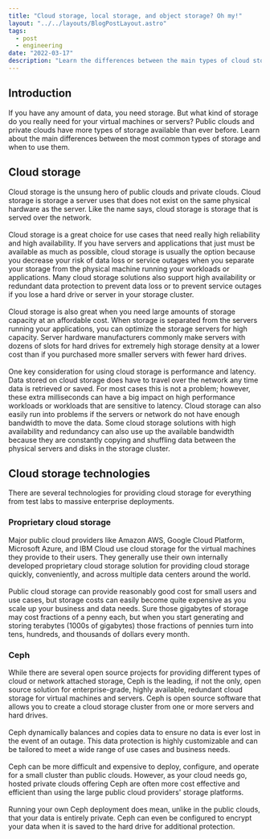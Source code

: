 ```yaml
---
title: "Cloud storage, local storage, and object storage? Oh my!"
layout: "../../layouts/BlogPostLayout.astro"
tags:
  - post
  - engineering
date: "2022-03-17"
description: "Learn the differences between the main types of cloud storage. Cloud storage is a critical part of running applications in the cloud, but not all types of cloud storage are the same or provide the same functionality."
---
```

## Introduction
If you have any amount of data, you need storage. But what kind of storage do you really need for your virtual machines or servers? Public clouds and private clouds have more types of storage available than ever before. Learn about the main differences between the most common types of storage and when to use them.

## Cloud storage
Cloud storage is the unsung hero of public clouds and private clouds. Cloud storage is storage a server uses that does not exist on the same physical hardware as the server. Like the name says, cloud storage is storage that is served over the network.\
\
Cloud storage is a great choice for use cases that need really high reliability and high availability. If you have servers and applications that just must be available as much as possible, cloud storage is usually the option because you decrease your risk of data loss or service outages when you separate your storage from the physical machine running your workloads or applications. Many cloud storage solutions also support high availability or redundant data protection to prevent data loss or to prevent service outages if you lose a hard drive or server in your storage cluster.\
\
Cloud storage is also great when you need large amounts of storage capacity at an affordable cost. When storage is separated from the servers running your applications, you can optimize the storage servers for high capacity. Server hardware manufacturers commonly make servers with dozens of slots for hard drives for extremely high storage density at a lower cost than if you purchased more smaller servers with fewer hard drives. \
\
One key consideration for using cloud storage is performance and latency. Data stored on cloud storage does have to travel over the network any time data is retrieved or saved. For most cases this is not a problem; however, these extra milliseconds can have a big impact on high performance workloads or workloads that are sensitive to latency. Cloud storage can also easily run into problems if the servers or network do not have enough bandwidth to move the data. Some cloud storage solutions with high availability and redundancy can also use up the available bandwidth because they are constantly copying and shuffling data between the physical servers and disks in the storage cluster.

## Cloud storage technologies
There are several technologies for providing cloud storage for everything from test labs to massive enterprise deployments.

### Proprietary cloud storage
Major public cloud providers like Amazon AWS, Google Cloud Platform, Microsoft Azure, and IBM Cloud use cloud storage for the virtual machines they provide to their users. They generally use their own internally developed proprietary cloud storage solution for providing cloud storage quickly, conveniently, and across multiple data centers around the world.\
\
Public cloud storage can provide reasonably good cost for small users and use cases, but storage costs can easily become quite expensive as you scale up your business and data needs. Sure those gigabytes of storage may cost fractions of a penny each, but when you start generating and storing terabytes (1000s of gigabytes) those fractions of pennies turn into tens, hundreds, and thousands of dollars every month.

### Ceph
While there are several open source projects for providing different types of cloud or network attached storage, Ceph is the leading, if not the only, open source solution for enterprise-grade, highly available, redundant cloud storage for virtual machines and servers. Ceph is open source software that allows you to create a cloud storage cluster from one or more servers and hard drives.\
\
Ceph dynamically balances and copies data to ensure no data is ever lost in the event of an outage. This data protection is highly customizable and can be tailored to meet a wide range of use cases and business needs.\
\
Ceph can be more difficult and expensive to deploy, configure, and operate for a small cluster than public clouds. However, as your cloud needs go, hosted private clouds offering Ceph are often more cost effective and efficient than using the large public cloud providers' storage platforms.\
\
Running your own Ceph deployment does mean, unlike in the public clouds, that your data is entirely private. Ceph can even be configured to encrypt your data when it is saved to the hard drive for additional protection.
